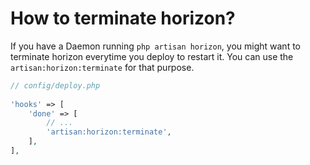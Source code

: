 # How to terminate horizon?

If you have a Daemon running `php artisan horizon`, you might want to terminate horizon everytime you deploy to restart it. You can use the `artisan:horizon:terminate` for that purpose.

```php
// config/deploy.php
    
'hooks' => [
    'done' => [
        // ...
        'artisan:horizon:terminate',
    ],
],
```
